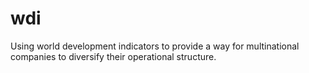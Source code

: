 # wdi
Using world development indicators to provide a way for multinational companies to diversify their operational structure.
